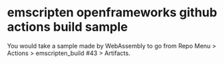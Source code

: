 # emscripten openframeworks github actions build sample

You would take a sample made by WebAssembly to go from Repo Menu > Actions > emscripten_build #43 > Artifacts.
